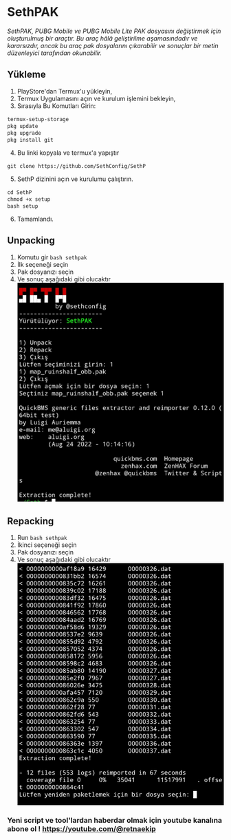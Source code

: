 # SethPAK
_SethPAK, PUBG Mobile ve PUBG Mobile Lite PAK dosyasını değiştirmek için oluşturulmuş bir araçtır. Bu araç hâlâ geliştirilme aşamasındadır ve kararsızdır, ancak bu araç pak dosyalarını çıkarabilir ve sonuçlar bir metin düzenleyici tarafından okunabilir._

## Yükleme
1. PlayStore'dan Termux'u yükleyin,
2. Termux Uygulamasını açın ve kurulum işlemini bekleyin,
3. Sırasıyla Bu Komutları Girin:
```
termux-setup-storage
pkg update
pkg upgrade
pkg install git
```
4. Bu linki kopyala ve termux'a yapıştır
```
git clone https://github.com/SethConfig/SethP
```
5. SethP dizinini açın ve kurulumu çalıştırın.
```
cd SethP
chmod +x setup
bash setup
```
6. Tamamlandı.

## Unpacking
1. Komutu gir `bash sethpak`
2. İlk seçeneği seçin
3. Pak dosyanızı seçin
4. Ve sonuç aşağıdaki gibi olucaktır
![Result](/SS/unpack_pak.jpg)

## Repacking
1. Run `bash sethpak`
2. İkinci seçeneği seçin
3. Pak dosyanızı seçin
4. Ve sonuç aşağıdaki gibi olucaktır
![Result](/SS/rpack_pak.jpg)

### Yeni script ve tool'lardan haberdar olmak için youtube kanalına abone ol ! https://youtube.com/@retnaekip

